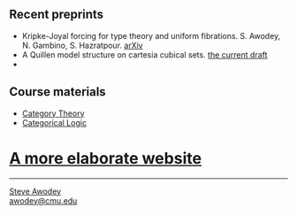 ## Recent preprints

- Kripke-Joyal forcing for type theory and uniform fibrations. S. Awodey, N. Gambino, S. Hazratpour. [arXiv](https://arxiv.org/abs/2110.14576)
- A Quillen model structure on cartesia cubical sets. [the current draft](https://github.com/awodey/math/blob/master/QMS/qms.pdf)
- 
## Course materials

- [Category Theory](../../) 
- [Categorical Logic](./catlog/) 

# [A more elaborate website](./longindex.md)


<hr WIDTH="100%">
<div CLASS="bottom"><a href="http://www.andrew.cmu.edu/~awodey/"></a></div>


<p CLASS="bottom"><a href="http://www.andrew.cmu.edu/~awodey/">Steve Awodey</a>
<br><a href="mailto:awodey@cmu.edu">awodey@cmu.edu</a>
